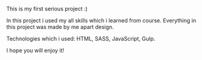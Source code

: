This is my first serious project :)

In this project i used my all skills which i learned from course.
Everything in this project was made by me apart design.

Technologies which i used: HTML, SASS, JavaScript, Gulp.

I hope you will enjoy it!
